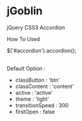 # jGoblin
jQuery CSS3 Accordion

How To Used <br>

$('#accordion').accordion();

<br>
Default Option :
<ul>
	   <li> classButton : 'btn' </li>
		 <li>	classContent : 'content' </li>
		 <li>	active : 'active' </li>
		 <li>	theme : 'light' </li>
		 <li>	transitionSpeed : 300 </li>
		 <li>	firstOpen : false </li>
</ul>
